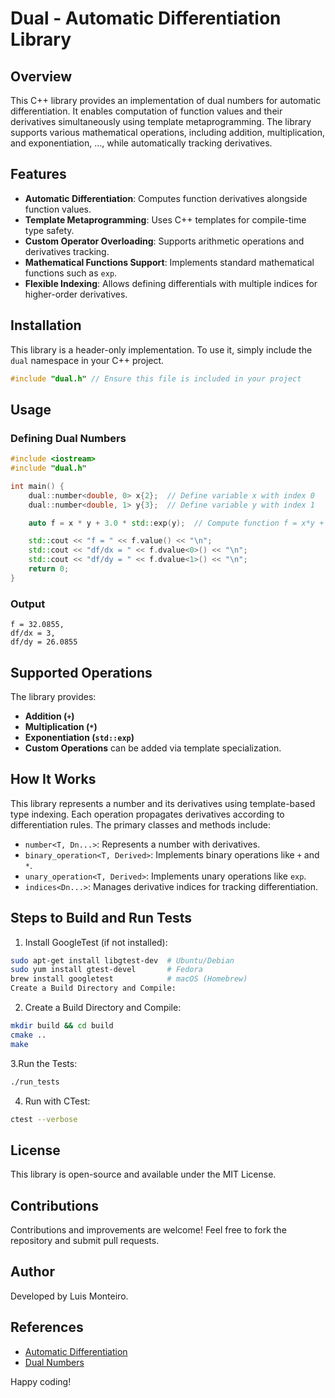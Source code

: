# Dual - Automatic Differentiation Library

## Overview
This C++ library provides an implementation of dual numbers for automatic differentiation. It enables computation of function values and their derivatives simultaneously using template metaprogramming. The library supports various mathematical operations, including addition, multiplication, and exponentiation, ..., while automatically tracking derivatives.

## Features
- **Automatic Differentiation**: Computes function derivatives alongside function values.
- **Template Metaprogramming**: Uses C++ templates for compile-time type safety.
- **Custom Operator Overloading**: Supports arithmetic operations and derivatives tracking.
- **Mathematical Functions Support**: Implements standard mathematical functions such as `exp`.
- **Flexible Indexing**: Allows defining differentials with multiple indices for higher-order derivatives.

## Installation
This library is a header-only implementation. To use it, simply include the `dual` namespace in your C++ project.

```cpp
#include "dual.h" // Ensure this file is included in your project
```

## Usage

### Defining Dual Numbers
```cpp
#include <iostream>
#include "dual.h"

int main() {
    dual::number<double, 0> x{2};  // Define variable x with index 0
    dual::number<double, 1> y{3};  // Define variable y with index 1

    auto f = x * y + 3.0 * std::exp(y);  // Compute function f = x*y + 3*exp(y)

    std::cout << "f = " << f.value() << "\n";
    std::cout << "df/dx = " << f.dvalue<0>() << "\n";
    std::cout << "df/dy = " << f.dvalue<1>() << "\n";
    return 0;
}
```

### Output
```
f = 32.0855,
df/dx = 3,
df/dy = 26.0855
```

## Supported Operations
The library provides:
- **Addition (`+`)**
- **Multiplication (`*`)**
- **Exponentiation (`std::exp`)**
- **Custom Operations** can be added via template specialization.

## How It Works
This library represents a number and its derivatives using template-based type indexing. Each operation propagates derivatives according to differentiation rules. The primary classes and methods include:

- `number<T, Dn...>`: Represents a number with derivatives.
- `binary_operation<T, Derived>`: Implements binary operations like `+` and `*`.
- `unary_operation<T, Derived>`: Implements unary operations like `exp`.
- `indices<Dn...>`: Manages derivative indices for tracking differentiation.

## Steps to Build and Run Tests

1. Install GoogleTest (if not installed):

``` sh
sudo apt-get install libgtest-dev  # Ubuntu/Debian
sudo yum install gtest-devel       # Fedora
brew install googletest            # macOS (Homebrew)
Create a Build Directory and Compile:
```
2. Create a Build Directory and Compile:
``` sh
mkdir build && cd build
cmake ..
make
```
3.Run the Tests:
``` sh
./run_tests
```
4. Run with CTest:
``` sh
ctest --verbose
```



## License
This library is open-source and available under the MIT License.

## Contributions
Contributions and improvements are welcome! Feel free to fork the repository and submit pull requests.

## Author
Developed by Luis Monteiro.

## References
- [Automatic Differentiation](https://en.wikipedia.org/wiki/Automatic_differentiation)
- [Dual Numbers](https://en.wikipedia.org/wiki/Dual_number)

Happy coding!

